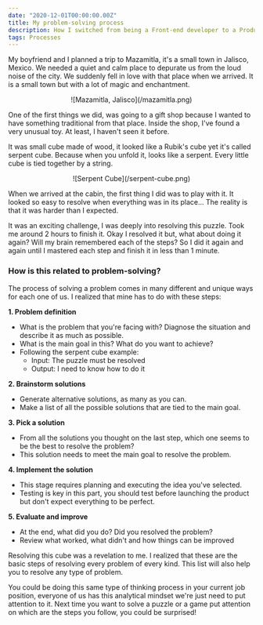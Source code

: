 ```yaml
---
date: "2020-12-01T00:00:00.00Z"
title: My problem-solving process
description: How I switched from being a Front-end developer to a Product Owner
tags: Processes
---
```


My boyfriend and I planned a trip to Mazamitla, it's a small town in Jalisco, Mexico. We needed a quiet and calm place to depurate us from the loud noise of the city. We suddenly fell in love with that place when we arrived. It is a small town but with a lot of magic and enchantment.

<div align="center">
![Mazamitla, Jalisco](/mazamitla.png)
</div>

One of the first things we did, was going to a gift shop because I wanted to have something traditional from that place. Inside the shop, I've found a very unusual toy. At least, I haven't seen it before.

It was small cube made of wood, it looked like a Rubik's cube yet it's called serpent cube. Because when you unfold it, looks like a serpent. Every little cube is tied together by a string.

<div align="center">
![Serpent Cube](/serpent-cube.png)
</div>

When we arrived at the cabin, the first thing I did was to play with it. It looked so easy to resolve when everything was in its place... The reality is that it was harder than I expected.

It was an exciting challenge, I was deeply into resolving this puzzle. Took me around 2 hours to finish it. Okay I resolved it but, what about doing it again? Will my brain remembered each of the steps? So I did it again and again until I mastered each step and finish it in less than 1 minute.

### How is this related to problem-solving?

The process of solving a problem comes in many different and unique ways for each one of us. I realized that mine has to do with these steps:

**1. Problem definition**

- What is the problem that you're facing with? Diagnose the situation and describe it as much as possible.
- What is the main goal in this? What do you want to achieve?
- Following the serpent cube example:
  - Input: The puzzle must be resolved
  - Output: I need to know how to do it

**2. Brainstorm solutions**

- Generate alternative solutions, as many as you can.
- Make a list of all the possible solutions that are tied to the main goal.

**3. Pick a solution**

- From all the solutions you thought on the last step, which one seems to be the best to resolve the problem?
- This solution needs to meet the main goal to resolve the problem.

**4. Implement the solution**

- This stage requires planning and executing the idea you've selected.
- Testing is key in this part, you should test before launching the product but don't expect everything to be perfect.

**5. Evaluate and improve**

- At the end, what did you do? Did you resolved the problem?
- Review what worked, what didn't and how things can be improved

Resolving this cube was a revelation to me. I realized that these are the basic steps of resolving every problem of every kind. This list will also help you to resolve any type of problem.

You could be doing this same type of thinking process in your current job position, everyone of us has this analytical mindset we're just need to put attention to it. Next time you want to solve a puzzle or a game put attention on which are the steps you follow, you could be surprised!
